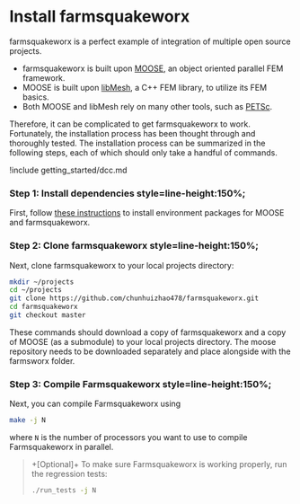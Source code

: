 # Install farmsquakeworx

farmsquakeworx is a perfect example of integration of multiple open source projects.

- farmsquakeworx is built upon [MOOSE](https://mooseframework.inl.gov/), an object oriented parallel FEM framework.
- MOOSE is built upon [libMesh](http://libmesh.github.io/), a C++ FEM library, to utilize its FEM basics.
- Both MOOSE and libMesh rely on many other tools, such as [PETSc](https://www.mcs.anl.gov/petsc/).

Therefore, it can be complicated to get farmsquakeworx to work. Fortunately, the installation process
has been thought through and thoroughly tested. The installation process can be summarized in the following steps,
each of which should only take a handful of commands.

!include getting_started/dcc.md

### Step 1: Install dependencies style=line-height:150%;

First, follow [these instructions](getting_started/conda.md) to install environment packages for MOOSE and farmsquakeworx.

### Step 2: Clone farmsquakeworx style=line-height:150%;

Next, clone farmsquakeworx to your local projects directory:

```bash
mkdir ~/projects
cd ~/projects
git clone https://github.com/chunhuizhao478/farmsquakeworx.git 
cd farmsquakeworx
git checkout master
```

These commands should download a copy of farmsquakeworx and a copy of MOOSE (as a submodule) to your local projects directory.
The moose repository needs to be downloaded separately and place alongside with the farmsworx folder.

### Step 3: Compile Farmsquakeworx style=line-height:150%;

Next, you can compile Farmsquakeworx using

```bash
make -j N
```

where `N` is the number of processors you want to use to compile Farmsquakeworx in parallel.

> +\[Optional\]+ To make sure Farmsquakeworx is working properly, run the regression tests:
>
> ```bash
> ./run_tests -j N
> ```
